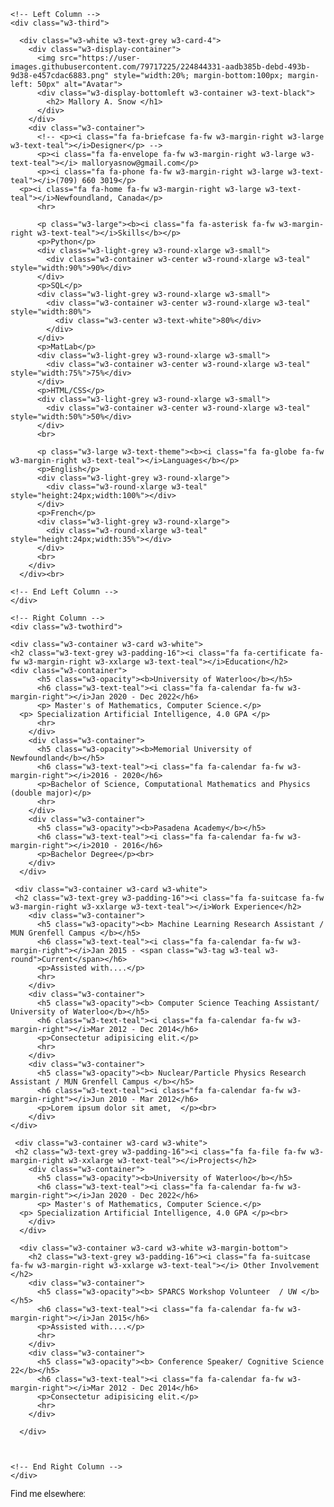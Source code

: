 <html>
<head>
<title> Mallory A. Snow </title>
<meta charset="UTF-8">
<meta name="viewport" content="width=device-width, initial-scale=1">
<link rel="stylesheet" href="https://www.w3schools.com/w3css/4/w3.css">
<link rel='stylesheet' href='https://fonts.googleapis.com/css?family=Roboto'>
<link rel="stylesheet" href="https://cdnjs.cloudflare.com/ajax/libs/font-awesome/4.7.0/css/font-awesome.min.css">
<style>
html,body,h1,h2,h3,h4,h5,h6 {font-family: "Roboto", sans-serif}

</style>
</head>
<body class="w3-light-grey">

<!-- Page Container -->
<div class="w3-content w3-margin-top" style="max-width:1400px;">

  <!-- The Grid -->
  <div class="w3-row-padding">
  
    <!-- Left Column -->
    <div class="w3-third">
    
      <div class="w3-white w3-text-grey w3-card-4">
        <div class="w3-display-container">
          <img src="https://user-images.githubusercontent.com/79717225/224844331-aadb385b-debd-493b-9d38-e457cdac6883.png" style="width:20%; margin-bottom:100px; margin-left: 50px" alt="Avatar">
          <div class="w3-display-bottomleft w3-container w3-text-black">
            <h2> Mallory A. Snow </h1>
          </div>
        </div>
        <div class="w3-container">
          <!-- <p><i class="fa fa-briefcase fa-fw w3-margin-right w3-large w3-text-teal"></i>Designer</p> -->
          <p><i class="fa fa-envelope fa-fw w3-margin-right w3-large w3-text-teal"></i> malloryasnow@gmail.com</p>
          <p><i class="fa fa-phone fa-fw w3-margin-right w3-large w3-text-teal"></i>(709) 660 3019</p>
	  <p><i class="fa fa-home fa-fw w3-margin-right w3-large w3-text-teal"></i>Newfoundland, Canada</p>
          <hr>

          <p class="w3-large"><b><i class="fa fa-asterisk fa-fw w3-margin-right w3-text-teal"></i>Skills</b></p>
          <p>Python</p>
          <div class="w3-light-grey w3-round-xlarge w3-small">
            <div class="w3-container w3-center w3-round-xlarge w3-teal" style="width:90%">90%</div>
          </div>
          <p>SQL</p>
          <div class="w3-light-grey w3-round-xlarge w3-small">
            <div class="w3-container w3-center w3-round-xlarge w3-teal" style="width:80%">
              <div class="w3-center w3-text-white">80%</div>
            </div>
          </div>
          <p>MatLab</p>
          <div class="w3-light-grey w3-round-xlarge w3-small">
            <div class="w3-container w3-center w3-round-xlarge w3-teal" style="width:75%">75%</div>
          </div>
          <p>HTML/CSS</p>
          <div class="w3-light-grey w3-round-xlarge w3-small">
            <div class="w3-container w3-center w3-round-xlarge w3-teal" style="width:50%">50%</div>
          </div>
          <br>

          <p class="w3-large w3-text-theme"><b><i class="fa fa-globe fa-fw w3-margin-right w3-text-teal"></i>Languages</b></p>
          <p>English</p>
          <div class="w3-light-grey w3-round-xlarge">
            <div class="w3-round-xlarge w3-teal" style="height:24px;width:100%"></div>
          </div>
          <p>French</p>
          <div class="w3-light-grey w3-round-xlarge">
            <div class="w3-round-xlarge w3-teal" style="height:24px;width:35%"></div>
          </div>
          <br>
        </div>
      </div><br>

    <!-- End Left Column -->
    </div>

    <!-- Right Column -->
    <div class="w3-twothird">

    <div class="w3-container w3-card w3-white">
    <h2 class="w3-text-grey w3-padding-16"><i class="fa fa-certificate fa-fw w3-margin-right w3-xxlarge w3-text-teal"></i>Education</h2>
	<div class="w3-container">
          <h5 class="w3-opacity"><b>University of Waterloo</b></h5>
          <h6 class="w3-text-teal"><i class="fa fa-calendar fa-fw w3-margin-right"></i>Jan 2020 - Dec 2022</h6>
          <p> Master's of Mathematics, Computer Science.</p>
	  <p> Specialization Artificial Intelligence, 4.0 GPA </p>
          <hr>
        </div>
        <div class="w3-container">
          <h5 class="w3-opacity"><b>Memorial University of Newfoundland</b></h5>
          <h6 class="w3-text-teal"><i class="fa fa-calendar fa-fw w3-margin-right"></i>2016 - 2020</h6>
          <p>Bachelor of Science, Computational Mathematics and Physics (double major)</p>
          <hr>
        </div>
        <div class="w3-container">
          <h5 class="w3-opacity"><b>Pasadena Academy</b></h5>
          <h6 class="w3-text-teal"><i class="fa fa-calendar fa-fw w3-margin-right"></i>2010 - 2016</h6>
          <p>Bachelor Degree</p><br>
        </div>
      </div>

     <div class="w3-container w3-card w3-white">
     <h2 class="w3-text-grey w3-padding-16"><i class="fa fa-suitcase fa-fw w3-margin-right w3-xxlarge w3-text-teal"></i>Work Experience</h2>
        <div class="w3-container">
          <h5 class="w3-opacity"><b> Machine Learning Research Assistant / MUN Grenfell Campus </b></h5>
          <h6 class="w3-text-teal"><i class="fa fa-calendar fa-fw w3-margin-right"></i>Jan 2015 - <span class="w3-tag w3-teal w3-round">Current</span></h6>
          <p>Assisted with....</p>
          <hr>
        </div>
      	<div class="w3-container">
          <h5 class="w3-opacity"><b> Computer Science Teaching Assistant/ University of Waterloo</b></h5>
          <h6 class="w3-text-teal"><i class="fa fa-calendar fa-fw w3-margin-right"></i>Mar 2012 - Dec 2014</h6>
          <p>Consectetur adipisicing elit.</p>
          <hr>
        </div>
        <div class="w3-container">
          <h5 class="w3-opacity"><b> Nuclear/Particle Physics Research Assistant / MUN Grenfell Campus </b></h5>
          <h6 class="w3-text-teal"><i class="fa fa-calendar fa-fw w3-margin-right"></i>Jun 2010 - Mar 2012</h6>
          <p>Lorem ipsum dolor sit amet,  </p><br>
        </div>
	</div>

     <div class="w3-container w3-card w3-white">
     <h2 class="w3-text-grey w3-padding-16"><i class="fa fa-file fa-fw w3-margin-right w3-xxlarge w3-text-teal"></i>Projects</h2>
        <div class="w3-container">
          <h5 class="w3-opacity"><b>University of Waterloo</b></h5>
          <h6 class="w3-text-teal"><i class="fa fa-calendar fa-fw w3-margin-right"></i>Jan 2020 - Dec 2022</h6>
          <p> Master's of Mathematics, Computer Science.</p>
	  <p> Specialization Artificial Intelligence, 4.0 GPA </p><br>
        </div>
      </div>

      <div class="w3-container w3-card w3-white w3-margin-bottom">
        <h2 class="w3-text-grey w3-padding-16"><i class="fa fa-suitcase fa-fw w3-margin-right w3-xxlarge w3-text-teal"></i> Other Involvement </h2>
        <div class="w3-container">
          <h5 class="w3-opacity"><b> SPARCS Workshop Volunteer  / UW </b></h5>
          <h6 class="w3-text-teal"><i class="fa fa-calendar fa-fw w3-margin-right"></i>Jan 2015</h6>
          <p>Assisted with....</p>
          <hr>
        </div>
        <div class="w3-container">
          <h5 class="w3-opacity"><b> Conference Speaker/ Cognitive Science 22</b></h5>
          <h6 class="w3-text-teal"><i class="fa fa-calendar fa-fw w3-margin-right"></i>Mar 2012 - Dec 2014</h6>
          <p>Consectetur adipisicing elit.</p>
          <hr>
        </div>

      </div>



    <!-- End Right Column -->
    </div>
    
  <!-- End Grid -->
  </div>
  
  <!-- End Page Container -->
</div>


<footer class="w3-container w3-teal w3-center w3-margin-top">
  <p>Find me elsewhere:</p>
  <a href="https://github.com/m5snow"><i class="fa fa-github w3-hover-opacity w3-large"></i></a>
  <!-- <i class="fa fa-instagram w3-hover-opacity w3-xxxlarge"> </i> -->
  <a href="https://www.linkedin.com/in/mallory-snow-a64bb4250/"><i class="fa fa-linkedin w3-hover-opacity w3-large"> </i></a>
</footer>

</body>
</html>
